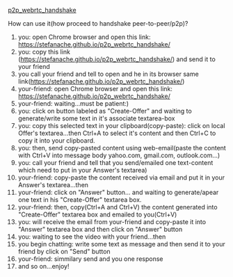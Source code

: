 <a href="https://stefanache.github.io/p2p_webrtc_handshake/">p2p_webrtc_handshake</a>

How can use it(how proceed to handshake peer-to-peer/p2p)?

1. you: open Chrome browser and open this link: https://stefanache.github.io/p2p_webrtc_handshake/
2. you: copy this link (https://stefanache.github.io/p2p_webrtc_handshake/) and send it to your friend
3. you call your friend and tell to open and he in its browser same link(https://stefanache.github.io/p2p_webrtc_handshake/)
4. your-friend: open Chrome browser and open this link: https://stefanache.github.io/p2p_webrtc_handshake/
5. your-friend: waiting...must be patient:)
6. you: click on button labeled as "Create-Offer" and waiting to generate/write some text in it's associate textarea-box
7. you: copy this selected text in your clipboard(copy-paste):
   click on local Offer's textarea...then
   Ctrl+A to select it's content and then
   Ctrl+C to copy it into your clipboard.
8. you: then, send copy-pasted content using web-email(paste the content with Ctrl+V into message body yahoo.com, gmail.com, outlook.com...)
9. you: call your friend and tell that you send/emailed one text-content which need to put in your Answer's textarea)
10. your-friend: copy-paste the content received via email and put it in your Answer's textarea...then
11. your-friend: click on "Answer" button... and waiting to generate/apear one text in his "Create-Offer" textarea box.
12. your-friend: then, copy(Ctrl+A and Ctrl+V) the content generated into "Create-Offer" textarea box and emailed to you(Ctrl+V)
13. you: will receive the email from your-friend and copy-paste it into "Answer" textarea box and then click on "Answer" button
14. you: waiting to see the video with your friend...then
15. you begin chatting: write some text as message and then send it to your friend by click on "Send" button
16. your-friend: simmilary send and you one response
17. and so on...enjoy!
